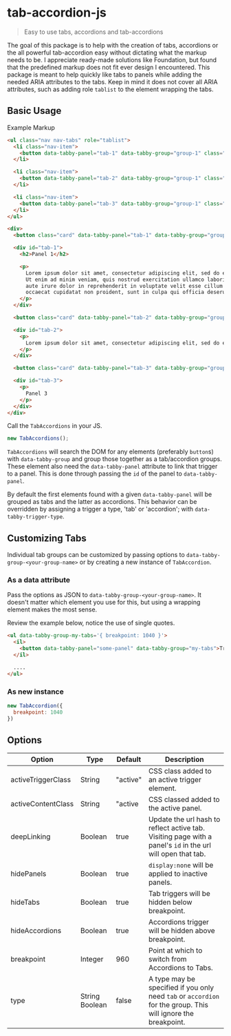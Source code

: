# tab-accordion-js
> Easy to use tabs, accordions and tab-accordions

The goal of this package is to help with the creation of tabs, accordions or the all powerful tab-accordion easy without dictating what the markup needs to be. I appreciate ready-made solutions like Foundation, but found that the predefined markup does not fit ever design I encountered. This package is meant to help quickly like tabs to panels while adding the needed ARIA attributes to the tabs. Keep in mind it does not cover all ARIA attributes, such as adding role `tablist` to the element wrapping the tabs.

## Basic Usage

Example Markup
```html
<ul class="nav nav-tabs" role="tablist">
  <li class="nav-item">
    <button data-tabby-panel="tab-1" data-tabby-group="group-1" class="nav-link">Tab 1</button>
  </li>

  <li class="nav-item">
    <button data-tabby-panel="tab-2" data-tabby-group="group-1" class="nav-link">Tab 2</button>
  </li>

  <li class="nav-item">
    <button data-tabby-panel="tab-3" data-tabby-group="group-1" class="nav-link">Tab 3</button>
  </li>
</ul>

<div>
  <button class="card" data-tabby-panel="tab-1" data-tabby-group="group-1">Accordion 1</button>

  <div id="tab-1">
    <h2>Panel 1</h2>

    <p>
      Lorem ipsum dolor sit amet, consectetur adipiscing elit, sed do eiusmod tempor incididunt ut labore et dolore magna aliqua.
      Ut enim ad minim veniam, quis nostrud exercitation ullamco laboris nisi ut aliquip ex ea commodo consequat. Duis
      aute irure dolor in reprehenderit in voluptate velit esse cillum dolore eu fugiat nulla pariatur. Excepteur sint
      occaecat cupidatat non proident, sunt in culpa qui officia deserunt mollit anim id est laborum.
    </p>
  </div>

  <button class="card" data-tabby-panel="tab-2" data-tabby-group="group-1">Accordion 2</button>

  <div id="tab-2">
    <p>
      Lorem ipsum dolor sit amet, consectetur adipiscing elit, sed do eiusmod tempor incididunt ut labore et dolore magna aliqua.
    </p>
  </div>

  <button class="card" data-tabby-panel="tab-3" data-tabby-group="group-1">Accordion 3</button>

  <div id="tab-3">
    <p>
      Panel 3
    </p>
  </div>
</div>
```

Call the `TabAccordions` in your JS.
```JavaScript
new TabAccordions();
```

`TabAccordions` will search the DOM for any elements (preferably `button`s) with `data-tabby-group` and group those together as a tab/accordion groups. These element also need the `data-tabby-panel` attribute to link that trigger to a panel. This is done through passing the `id` of the panel to `data-tabby-panel`.

By default the first elements found with a given `data-tabby-panel` will be grouped as tabs and the latter as accordions. This behavior can be overridden by assigning a trigger a type, 'tab' or 'accordion'; with `data-tabby-trigger-type`.

## Customizing Tabs

Individual tab groups can be customized by passing options to `data-tabby-group-<your-group-name>` or by creating a new instance of `TabAccordion`.

### As a data attribute

Pass the options as JSON to `data-tabby-group-<your-group-name>`. It doesn't matter which element you use for this, but using a wrapping element makes the most sense.

Review the example below, notice the use of single quotes.

```html
<ul data-tabby-group-my-tabs='{ breakpoint: 1040 }'>
  <il>
    <button data-tabby-panel="some-panel" data-tabby-group="my-tabs">Trigger</button>
  </il>

  ....
</ul>
```

### As new instance

```JavaScript
new TabAccordion({
  breakpoint: 1040
})
```

## Options

| Option | Type | Default | Description |
| --- | --- | --- | --- |
| activeTriggerClass | String | "active" | CSS class added to an active trigger element. |
| activeContentClass | String | "active | CSS classed added to the active panel. |
| deepLinking | Boolean | true | Update the url hash to reflect active tab. Visiting page with a panel's `id` in the url will open that tab. |
| hidePanels | Boolean | true | `display:none` will be applied to inactive panels. |
| hideTabs | Boolean | true | Tab triggers will be hidden below breakpoint. |
| hideAccordions | Boolean | true | Accordions trigger will be hidden above breakpoint. |
| breakpoint | Integer | 960 | Point at which to switch from Accordions to Tabs. |
| type | String Boolean | false | A type may be specified if you only need `tab` or `accordion` for the group. This will ignore the breakpoint. |
